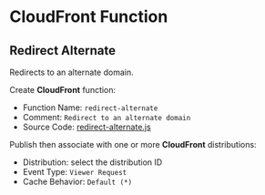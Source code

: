 # CloudFront Function
## Redirect Alternate

Redirects to an alternate domain.

Create **CloudFront** function:

- Function Name: `redirect-alternate`
- Comment: `Redirect to an alternate domain`
- Source Code: [redirect-alternate.js](redirect-alternate.js)

Publish then associate with one or more **CloudFront** distributions:

- Distribution: select the distribution ID
- Event Type: `Viewer Request`
- Cache Behavior: `Default (*)`
